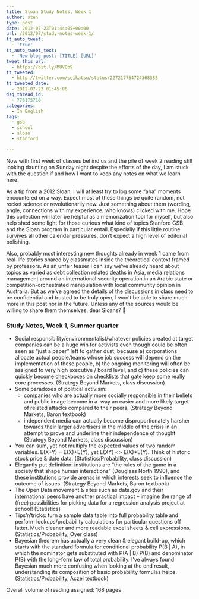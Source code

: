 ```yaml
---
title: Sloan Study Notes, Week 1
author: sten
type: post
date: 2012-07-23T01:44:05+00:00
url: /2012/07/study-notes-week-1/
tt_auto_tweet:
  - 'true'
tt_auto_tweet_text:
  - 'New blog post: [TITLE] [URL]'
tweet_this_url:
  - https://bit.ly/MUVOb9
tt_tweeted:
  - http://twitter.com/seikatsu/status/227217754724368388
tt_tweeted_date:
  - 2012-07-23 01:45:06
dsq_thread_id:
  - 776175718
categories:
  - In English
tags:
  - gsb
  - school
  - sloan
  - stanford

---
```

Now with first week of classes behind us and the pile of week 2 reading still looking daunting on Sunday night despite the efforts of the day, I am stuck with the question if and how I want to keep any notes on what we learn here.

As a tip from a 2012 Sloan, I will at least try to log some &#8220;aha&#8221; moments encountered on a way. Expect most of these things be quite random, not rocket science or revolutionarily new. Just something about them (wording, angle, connections with my experience, who knows) clicked with me. Hope this collection will later be helpful as a memorization tool for myself, but also help shed some light for those curious what kind of topics Stanford GSB and the Sloan program in particular entail. Especially if this little routine survives all other calendar pressures, don&#8217;t expect a high level of editorial polishing.

Also, probably most interesting new thoughts already in week 1 came from real-life stories shared by classmates inside the theoretical context framed by professors. As an unfair teaser I can say we&#8217;ve already heard about topics as varied as debt collection related deaths in Asia, media relations management around an international security operation in an Arabic state or competition-orchestrated manipulation with local community opinion in Australia. But as we&#8217;ve agreed the details of the discussions in class need to be confidential and trusted to be truly open, I won&#8217;t be able to share much more in this post nor in the future. Unless any of the sources would be willing to share them themselves, dear Sloans? 🙂

<!--more-->

### Study Notes, Week 1, Summer quarter

  * Social responsibility/environmentalist/whatever policies created at target companies can be a huge win for activists even though could be often seen as &#8220;just a paper&#8221; left to gather dust, because a) corporations allocate actual people/teams whose job success will depend on the implementation of these people, b) the ongoing monitoring will often be assigned to very high executive / board level, and c) these policies can quickly become checkboxes on checklists that gate keep some really core processes. (Strategy Beyond Markets, class discussion)
  * Some paradoxes of political activism: 
      * companies who are actually more socially responsible in their beliefs and public image become in a  way an easier and more likely target of related attacks compared to their peers. (Strategy Beyond Markets, Baron textbook)
      * independent media can actually become disproportionately harsher towards their larger advertisers in the middle of the crisis in an attempt to prove and underline their independence of thought (Strategy Beyond Markets, class discussion)
  * You can sum, yet not multiply the expected values of two random variables. E(X+Y) = E(X)+E(Y), yet E(XY) <> E(X)*E(Y). Think of historic stock price & date data. (Statistics/Probability, class discussion)
  * Elegantly put definition: institutions are &#8220;the rules of the game in a society that shape human interactions&#8221; (Douglass North 1990), and these institutions provide arenas in which interests seek to influence the outcome of issues. (Strategy Beyond Markets, Baron textbook)
  * The Open Data movement & sites such as data.gov and their international peers have another practical impact &#8211; imagine the range of (free) possibilities for picking data for a regression analysis project at school! (Statistics)
  * Tips&#8217;n&#8217;tricks: turn a sample data table into full probability table and perform lookups/probability calculations for particular questions off latter. Much cleaner and more readable excel sheets & cell expressions. (Statistics/Probability, Oyer class)
  * Bayesian theorem has actually a very clean & elegant build-up, which starts with the standard formula for conditional probability P(B | A), in which the nominator gets substituted with P(A | B) P(B) and denominator P(B) with the long-form law of total probability. I&#8217;ve always found Bayesian much more confusing when looking at the end result, understanding its composition of basic probability formulas helps. (Statistics/Probability, Aczel textbook)

Overall volume of reading assigned: 168 pages

